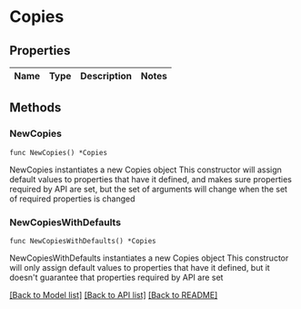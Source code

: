 # Copies

## Properties

Name | Type | Description | Notes
------------ | ------------- | ------------- | -------------

## Methods

### NewCopies

`func NewCopies() *Copies`

NewCopies instantiates a new Copies object
This constructor will assign default values to properties that have it defined,
and makes sure properties required by API are set, but the set of arguments
will change when the set of required properties is changed

### NewCopiesWithDefaults

`func NewCopiesWithDefaults() *Copies`

NewCopiesWithDefaults instantiates a new Copies object
This constructor will only assign default values to properties that have it defined,
but it doesn't guarantee that properties required by API are set


[[Back to Model list]](../README.md#documentation-for-models) [[Back to API list]](../README.md#documentation-for-api-endpoints) [[Back to README]](../README.md)


